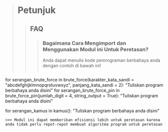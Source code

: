 > # Petunjuk
>> ## FAQ
>>> ### Bagaimana Cara Mengimport dan Menggunakan Modul ini Untuk Peretasan?
>>> Anda dapat menulis kode pemrograman berbahaya anda dengan contoh di bawah ini!
>>> ~~~Python from metode_peretasan import *

for serangan_brute_force in brute_force(karakter_kata_sandi = "abcdefghijklmnopqrstuvwxyz", panjang_kata_sandi = 2):
    "Tuliskan program berbahaya anda disini"
for serangan_brute_force_pin in brute_force_pin(jumlah_digit = 4, string_output = True):
    "Tuliskan program berbahaya anda disini"

for serangan_kamus in kamus():
    "Tuliskan program berbahaya anda disini"
~~~
>>> Modul ini dapat memberikan efisiensi lebih untuk peretasan karena anda tidak perlu repot-repot membuat algoritma program untuk peretasan
